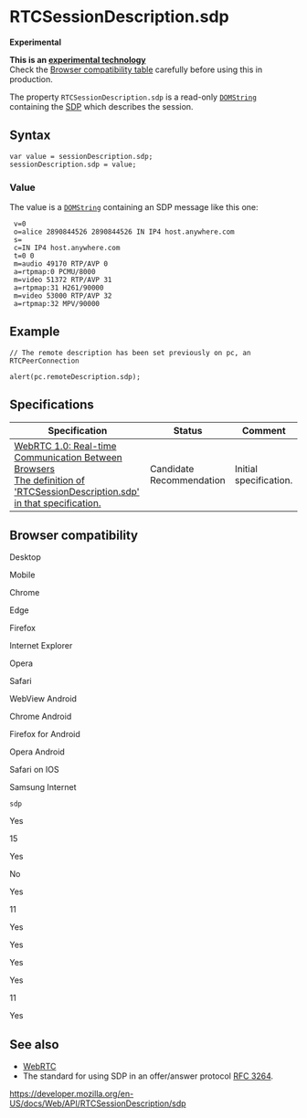 RTCSessionDescription.sdp
=========================

**Experimental**

**This is an [experimental technology](https://developer.mozilla.org/en-US/docs/MDN/Guidelines/Conventions_definitions#experimental)**  
Check the [Browser compatibility table](#browser_compatibility) carefully before using this in production.

The property `RTCSessionDescription.sdp` is a read-only [`DOMString`](../domstring) containing the [SDP](https://developer.mozilla.org/en-US/docs/Glossary/SDP) which describes the session.

Syntax
------

    var value = sessionDescription.sdp;
    sessionDescription.sdp = value;

### Value

The value is a [`DOMString`](../domstring) containing an SDP message like this one:

     v=0
     o=alice 2890844526 2890844526 IN IP4 host.anywhere.com
     s=
     c=IN IP4 host.anywhere.com
     t=0 0
     m=audio 49170 RTP/AVP 0
     a=rtpmap:0 PCMU/8000
     m=video 51372 RTP/AVP 31
     a=rtpmap:31 H261/90000
     m=video 53000 RTP/AVP 32
     a=rtpmap:32 MPV/90000

Example
-------

    // The remote description has been set previously on pc, an RTCPeerConnection

    alert(pc.remoteDescription.sdp);

Specifications
--------------

<table><thead><tr class="header"><th>Specification</th><th>Status</th><th>Comment</th></tr></thead><tbody><tr class="odd"><td><a href="https://w3c.github.io/webrtc-pc/#dom-rtcsessiondescription-sdp">WebRTC 1.0: Real-time Communication Between Browsers<br />
<span class="small">The definition of 'RTCSessionDescription.sdp' in that specification.</span></a></td><td><span class="spec-cr">Candidate Recommendation</span></td><td>Initial specification.</td></tr></tbody></table>

Browser compatibility
---------------------

Desktop

Mobile

Chrome

Edge

Firefox

Internet Explorer

Opera

Safari

WebView Android

Chrome Android

Firefox for Android

Opera Android

Safari on IOS

Samsung Internet

`sdp`

Yes

15

Yes

No

Yes

11

Yes

Yes

Yes

Yes

11

Yes

See also
--------

-   [WebRTC](../webrtc_api)
-   The standard for using SDP in an offer/answer protocol [RFC 3264](https://tools.ietf.org/html/rfc3264).

<a href="https://developer.mozilla.org/en-US/docs/Web/API/RTCSessionDescription/sdp" class="_attribution-link">https://developer.mozilla.org/en-US/docs/Web/API/RTCSessionDescription/sdp</a>

